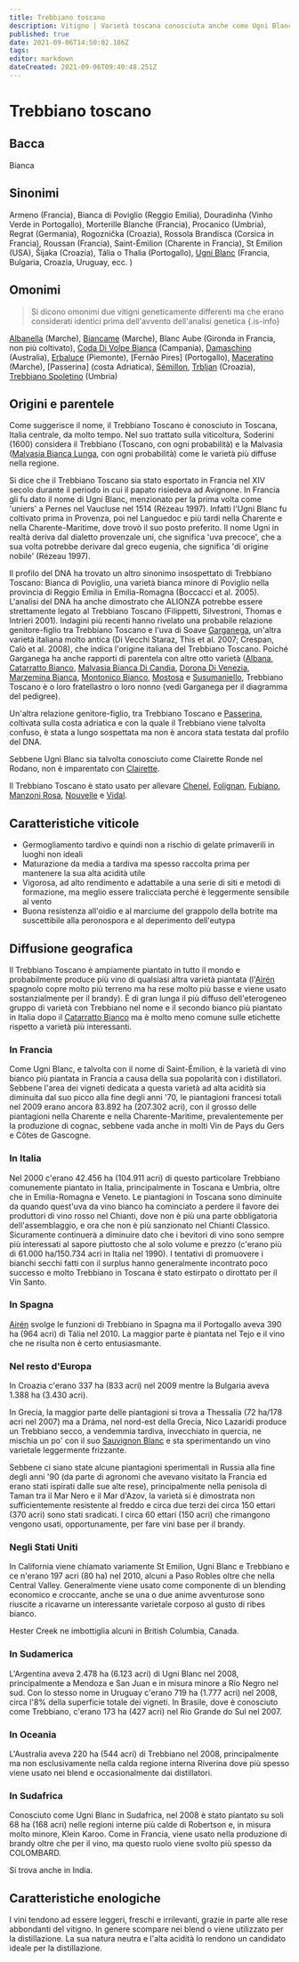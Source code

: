 ```yaml
---
title: Trebbiano toscano
description: Vitigno | Varietà toscana conosciuta anche come Ugni Blanc che probabilmente produce più vino (tipicamente aspro e neutro) di qualsiasi altro vitigno al mondo.
published: true
date: 2021-09-06T14:50:02.186Z
tags: 
editor: markdown
dateCreated: 2021-09-06T09:40:48.251Z
---
```


# Trebbiano toscano

## Bacca
Bianca

## Sinonimi
Armeno (Francia), Bianca di Poviglio (Reggio Emilia), Douradinha (Vinho Verde in Portogallo), Morterille Blanche (Francia), Procanico (Umbria), Regrat (Germania), Rogoznička (Croazia), Rossola Brandisca (Corsica in Francia), Roussan (Francia), Saint-Émilion (Charente in Francia), St Emilion (USA), Šijaka (Croazia), Tália o Thalia (Portogallo), [Ugni Blanc](/vitigni/Francia/ugni-blanc) (Francia, Bulgaria, Croazia, Uruguay, ecc. )

## Omonimi
> Si dicono omonimi due vitigni geneticamente differenti ma che erano considerati identici prima dell'avvento dell'analisi genetica
{.is-info}

[Albanella](/vitigni/Italia/albanella) (Marche), [Biancame](/vitigni/Italia/biancame) (Marche), Blanc Aube (Gironda in Francia, non più coltivato), [Coda Di Volpe Bianca](/vitigni/Italia/coda-di-volpe-bianca) (Campania), [Damaschino](/vitigni/damaschino) (Australia), [Erbaluce](/vitigni/Italia/erbaluce) (Piemonte), [Fernão Pires] (Portogallo), [Maceratino](/vitigni/Italia/maceratino) (Marche), [Passerina] (costa Adriatica), [Sémillon](/vitigni/Francia/semillon), [Trbljan](/vitigni/trbljan) (Croazia), [Trebbiano Spoletino](/vitigni/Italia/trebbiano-spoletino) (Umbria)


## Origini e parentele
Come suggerisce il nome, il Trebbiano Toscano è conosciuto in Toscana, Italia centrale, da molto tempo. Nel suo trattato sulla viticoltura, Soderini (1600) considera il Trebbiano (Toscano, con ogni probabilità) e la Malvasia ([Malvasia Bianca Lunga](/vitigni/Italia/malvasia-bianca-lunga), con ogni probabilità) come le varietà più diffuse nella regione.

Si dice che il Trebbiano Toscano sia stato esportato in Francia nel XIV secolo durante il periodo in cui il papato risiedeva ad Avignone. In Francia gli fu dato il nome di Ugni Blanc, menzionato per la prima volta come 'uniers' a Pernes nel Vaucluse nel 1514 (Rézeau 1997). Infatti l'Ugni Blanc fu coltivato prima in Provenza, poi nel Languedoc e più tardi nella Charente e nella Charente-Maritime, dove trovò il suo posto preferito. Il nome Ugni in realtà deriva dal dialetto provenzale uni, che significa 'uva precoce', che a sua volta potrebbe derivare dal greco eugenia, che significa 'di origine nobile' (Rézeau 1997).

Il profilo del DNA ha trovato un altro sinonimo insospettato di Trebbiano Toscano: Bianca di Poviglio, una varietà bianca minore di Poviglio nella provincia di Reggio Emilia in Emilia-Romagna (Boccacci et al. 2005). L'analisi del DNA ha anche dimostrato che ALIONZA potrebbe essere strettamente legato al Trebbiano Toscano (Filippetti, Silvestroni, Thomas e Intrieri 2001). Indagini più recenti hanno rivelato una probabile relazione genitore-figlio tra Trebbiano Toscano e l'uva di Soave [Garganega](/vitigni/Italia/garganega), un'altra varietà italiana molto antica (Di Vecchi Staraz, This et al. 2007; Crespan, Calò et al. 2008), che indica l'origine italiana del Trebbiano Toscano. Poiché Garganega ha anche rapporti di parentela con altre otto varietà ([Albana](/vitigni/Italia/albana), [Catarratto Bianco](/vitigni/Italia/catarratto-bianco), [Malvasia Bianca Di Candia](/vitigni/Italia/malvasia-bianca-di-candia), [Dorona Di Venezia](/vitigni/Italia/dorona-di-venezia), [Marzemina Bianca](/vitigni/Italia/marzemina-bianca), [Montonico Bianco](/vitigni/montonico-bianco), [Mostosa](/vitigni/mostosa) e [Susumaniello](/vitigni/susumaniello), Trebbiano Toscano è o loro fratellastro o loro nonno (vedi Garganega per il diagramma del pedigree).

Un'altra relazione genitore-figlio, tra Trebbiano Toscano e [Passerina](/vitigni/passerina), coltivata sulla costa adriatica e con la quale il Trebbiano viene talvolta confuso, è stata a lungo sospettata ma non è ancora stata testata dal profilo del DNA.

Sebbene Ugni Blanc sia talvolta conosciuto come Clairette Ronde nel Rodano, non è imparentato con [Clairette](/vitigni/clairette).

Il Trebbiano Toscano è stato usato per allevare [Chenel](/vitigni/chenel), [Folignan](/vitigni/folignan), [Fubiano](/vitigni/fubiano), [Manzoni Rosa](/vitigni/Italia/manzoni-rosa), [Nouvelle](/vitigni/nouvelle) e [Vidal](/vitigni/vidal).

## Caratteristiche viticole

- Germogliamento tardivo e quindi non a rischio di gelate primaverili in luoghi non ideali
- Maturazione da media a tardiva ma spesso raccolta prima per mantenere la sua alta acidità utile
- Vigorosa, ad alto rendimento e adattabile a una serie di siti e metodi di formazione, ma meglio essere tralicciata perché è leggermente sensibile al vento
- Buona resistenza all'oidio e al marciume del grappolo della botrite ma suscettibile alla peronospora e al deperimento dell'eutypa

## Diffusione geografica

Il Trebbiano Toscano è ampiamente piantato in tutto il mondo e probabilmente produce più vino di qualsiasi altra varietà piantata (l'[Airén](/vitigni/airen) spagnolo copre molto più terreno ma ha rese molto più basse e viene usato sostanzialmente per il brandy). È di gran lunga il più diffuso dell'eterogeneo gruppo di varietà con Trebbiano nel nome e il secondo bianco più piantato in Italia dopo il [Catarratto Bianco](/vitigni/Italia/catarratto-bianco) ma è molto meno comune sulle etichette rispetto a varietà più interessanti. 

### In Francia

Come Ugni Blanc, e talvolta con il nome di Saint-Émilion, è la varietà di vino bianco più piantata in Francia a causa della sua popolarità con i distillatori. Sebbene l'area dei vigneti dedicata a questa varietà ad alta acidità sia diminuita dal suo picco alla fine degli anni '70, le piantagioni francesi totali nel 2009 erano ancora 83.892 ha (207.302 acri), con il grosso delle piantagioni nella Charente e nella Charente-Maritime, prevalentemente per la produzione di cognac, sebbene vada anche in molti Vin de Pays du Gers e Côtes de Gascogne.


### In Italia

Nel 2000 c'erano 42.456 ha (104.911 acri) di questo particolare Trebbiano comunemente piantato in Italia, principalmente in Toscana e Umbria, oltre che in Emilia-Romagna e Veneto. Le piantagioni in Toscana sono diminuite da quando quest'uva da vino bianco ha cominciato a perdere il favore dei produttori di vino rosso nel Chianti, dove non è più una parte obbligatoria dell'assemblaggio, e ora che non è più sanzionato nel Chianti Classico. Sicuramente continuerà a diminuire dato che i bevitori di vino sono sempre più interessati al sapore piuttosto che al solo volume e prezzo (c'erano più di 61.000 ha/150.734 acri in Italia nel 1990). I tentativi di promuovere i bianchi secchi fatti con il surplus hanno generalmente incontrato poco successo e molto Trebbiano in Toscana è stato estirpato o dirottato per il Vin Santo.

### In Spagna

[Airén](/vitigni/airen) svolge le funzioni di Trebbiano in Spagna ma il Portogallo aveva 390 ha (964 acri) di Tália nel 2010. La maggior parte è piantata nel Tejo e il vino che ne risulta non è certo entusiasmante.

### Nel resto d'Europa

In Croazia c'erano 337 ha (833 acri) nel 2009 mentre la Bulgaria aveva 1.388 ha (3.430 acri).

In Grecia, la maggior parte delle piantagioni si trova a Thessalía (72 ha/178 acri nel 2007) ma a Dráma, nel nord-est della Grecia, Nico Lazaridi produce un Trebbiano secco, a vendemmia tardiva, invecchiato in quercia, ne mischia un po' con il suo [Sauvignon Blanc](/vitigni/Francia/sauvignon-blanc) e sta sperimentando un vino varietale leggermente frizzante.

Sebbene ci siano state alcune piantagioni sperimentali in Russia alla fine degli anni '90 (da parte di agronomi che avevano visitato la Francia ed erano stati ispirati dalle sue alte rese), principalmente nella penisola di Taman tra il Mar Nero e il Mar d'Azov, la varietà si è dimostrata non sufficientemente resistente al freddo e circa due terzi dei circa 150 ettari (370 acri) sono stati sradicati. I circa 60 ettari (150 acri) che rimangono vengono usati, opportunamente, per fare vini base per il brandy.

### Negli Stati Uniti

In California viene chiamato variamente St Emilion, Ugni Blanc e Trebbiano e ce n'erano 197 acri (80 ha) nel 2010, alcuni a Paso Robles oltre che nella Central Valley. Generalmente viene usato come componente di un blending economico e croccante, anche se una o due anime avventurose sono riuscite a ricavarne un interessante varietale corposo al gusto di ribes bianco.

Hester Creek ne imbottiglia alcuni in British Columbia, Canada.

### In Sudamerica

L'Argentina aveva 2.478 ha (6.123 acri) di Ugni Blanc nel 2008, principalmente a Mendoza e San Juan e in misura minore a Río Negro nel sud. Con lo stesso nome in Uruguay c'erano 719 ha (1.777 acri) nel 2008, circa l'8% della superficie totale dei vigneti. In Brasile, dove è conosciuto come Trebbiano, c'erano 173 ha (427 acri) nel Rio Grande do Sul nel 2007.

### In Oceania

L'Australia aveva 220 ha (544 acri) di Trebbiano nel 2008, principalmente ma non esclusivamente nella calda regione interna Riverina dove più spesso viene usato nei blend e occasionalmente dai distillatori.

### In Sudafrica

Conosciuto come Ugni Blanc in Sudafrica, nel 2008 è stato piantato su soli 68 ha (168 acri) nelle regioni interne più calde di Robertson e, in misura molto minore, Klein Karoo. Come in Francia, viene usato nella produzione di brandy oltre che per il vino, ma questo ruolo viene svolto più spesso da COLOMBARD.

Si trova anche in India.

## Caratteristiche enologiche

I vini tendono ad essere leggeri, freschi e irrilevanti, grazie in parte alle rese abbondanti del vitigno. In genere scompare nei blend o viene utilizzato per la distillazione. La sua natura neutra e l'alta acidità lo rendono un candidato ideale per la distillazione.
